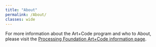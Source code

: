 ```yaml
---
title: "About"
permalink: /About/
classes: wide
---
```


For more information about the Art+Code program and who to About, please visit the [Processing Foundation Art+Code information page](https://processingfoundation.org/education/artpluscode).